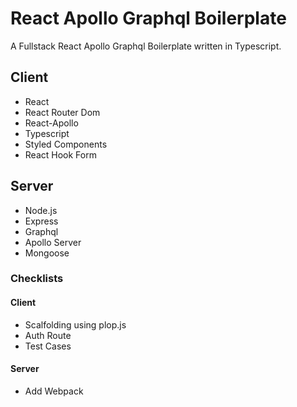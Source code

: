 # React Apollo Graphql Boilerplate

A Fullstack React Apollo Graphql Boilerplate written in Typescript.

## Client

- React
- React Router Dom
- React-Apollo
- Typescript
- Styled Components
- React Hook Form

## Server

- Node.js
- Express
- Graphql
- Apollo Server
- Mongoose

### Checklists

#### Client

- Scalfolding using plop.js
- Auth Route
- Test Cases

#### Server

- Add Webpack
